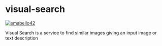 # visual-search

[![emabello42](https://circleci.com/gh/emabello42/visual-search.svg?style=svg)](https://circleci.com/gh/emabello42/visual-search)

Visual Search is a service to find similar images giving an input image or text description
